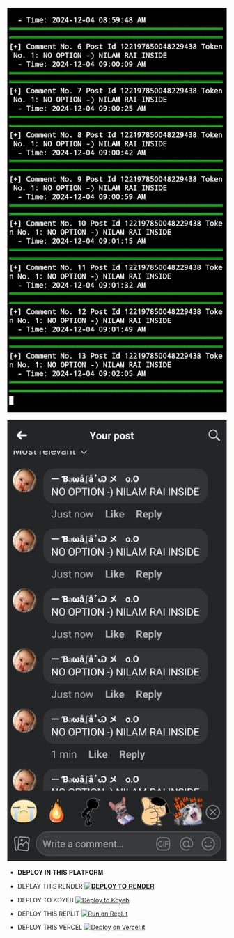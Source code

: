 ![logo](https://github.com/NEELAM-RAI/POST-SERVER/blob/main/INFO/Screenshot_20241204-090221_1.jpg)

![logo](https://github.com/NEELAM-RAI/POST-SERVER/blob/main/INFO/Screenshot_20241204-090231_1.jpg)

* 𝐃𝐄𝐏𝐋𝐎𝐘 𝐈𝐍 𝐓𝐇𝐈𝐒 𝐏𝐋𝐀𝐓𝐅𝐎𝐑𝐌

* DEPLAY THIS RENDER
[![𝐃𝐄𝐏𝐋𝐎𝐘 𝐓𝐎 𝐑𝐄𝐍𝐃𝐄𝐑](https://render.com/images/deploy-to-render-button.svg)](https://render.com/deploy)

* DEPLOY TO KOYEB 
[![Deploy to Koyeb](https://www.koyeb.com/static/images/deploy/button.svg)](https://app.koyeb.com/deploy?type=git&repository=github.com/koyeb/example-flask&branch=main&name=flask-on-koyeb)

* DEPLOY THIS REPLIT 
[![Run on Repl.it](https://repl.it/badge/github/quiec/whatsAlfa)](https://replit.com/)

* DEPLOY THIS VERCEL 
[![Deploy on Vercel.it](https://vercel.com/button)](https://vercel.com/)
